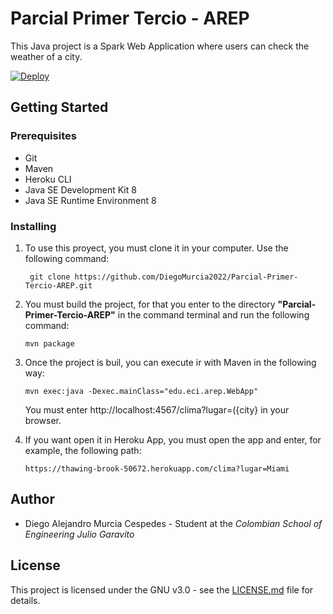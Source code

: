 # Parcial Primer Tercio - AREP
This Java project is a Spark Web Application where users can check the weather of a city.

[![Deploy](https://www.herokucdn.com/deploy/button.svg)](https://thawing-brook-50672.herokuapp.com/)

## Getting Started
### Prerequisites
* Git
* Maven
* Heroku CLI
* Java SE Development Kit 8
* Java SE Runtime Environment 8

### Installing
1. To use this proyect, you must clone it in your computer. Use the following command:
   ```
    git clone https://github.com/DiegoMurcia2022/Parcial-Primer-Tercio-AREP.git
   ```

2. You must build the project, for that you enter to the directory **"Parcial-Primer-Tercio-AREP"** in the command terminal and run the following command:
   ```
   mvn package
   ```

3. Once the project is buil, you can execute ir with Maven in the following way:
   ```
   mvn exec:java -Dexec.mainClass="edu.eci.arep.WebApp"
   ```
   You must enter http://localhost:4567/clima?lugar=({city} in your browser.


4. If you want open it in Heroku App, you must open the app and enter, for example, the following path:
   ```
   https://thawing-brook-50672.herokuapp.com/clima?lugar=Miami
   ```

## Author
* Diego Alejandro Murcia Cespedes - Student at the *Colombian School of Engineering Julio Garavito*

## License
This project is licensed under the GNU v3.0 - see the [LICENSE.md](LICENSE.md) file for details.
   
    

